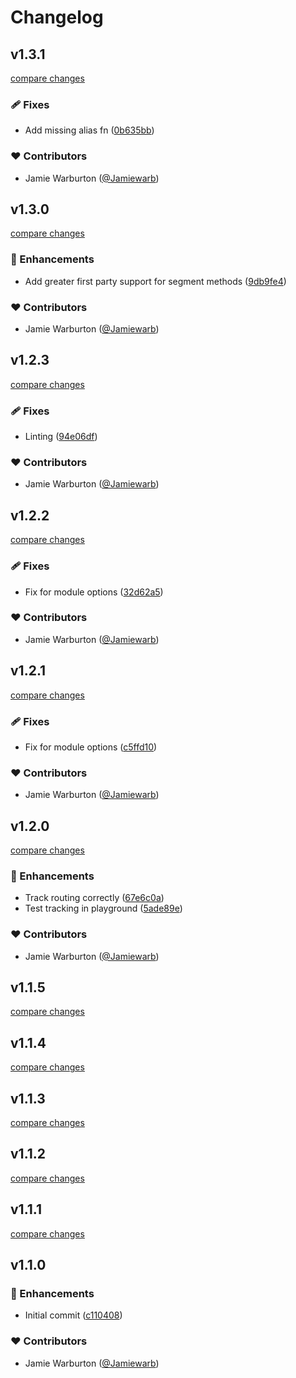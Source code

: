 # Changelog


## v1.3.1

[compare changes](https://github.com/hex-digital/nuxt-segment/compare/v1.3.0...v1.3.1)

### 🩹 Fixes

- Add missing alias fn ([0b635bb](https://github.com/hex-digital/nuxt-segment/commit/0b635bb))

### ❤️  Contributors

- Jamie Warburton ([@Jamiewarb](http://github.com/Jamiewarb))

## v1.3.0

[compare changes](https://github.com/hex-digital/nuxt-segment/compare/v1.2.3...v1.3.0)

### 🚀 Enhancements

- Add greater first party support for segment methods ([9db9fe4](https://github.com/hex-digital/nuxt-segment/commit/9db9fe4))

### ❤️  Contributors

- Jamie Warburton ([@Jamiewarb](http://github.com/Jamiewarb))

## v1.2.3

[compare changes](https://github.com/hex-digital/nuxt-segment/compare/v1.2.2...v1.2.3)

### 🩹 Fixes

- Linting ([94e06df](https://github.com/hex-digital/nuxt-segment/commit/94e06df))

### ❤️  Contributors

- Jamie Warburton ([@Jamiewarb](http://github.com/Jamiewarb))

## v1.2.2

[compare changes](https://github.com/hex-digital/nuxt-segment/compare/v1.2.1...v1.2.2)

### 🩹 Fixes

- Fix for module options ([32d62a5](https://github.com/hex-digital/nuxt-segment/commit/32d62a5))

### ❤️  Contributors

- Jamie Warburton ([@Jamiewarb](http://github.com/Jamiewarb))

## v1.2.1

[compare changes](https://github.com/hex-digital/nuxt-segment/compare/v1.2.0...v1.2.1)

### 🩹 Fixes

- Fix for module options ([c5ffd10](https://github.com/hex-digital/nuxt-segment/commit/c5ffd10))

### ❤️  Contributors

- Jamie Warburton ([@Jamiewarb](http://github.com/Jamiewarb))

## v1.2.0

[compare changes](https://github.com/hex-digital/nuxt-segment/compare/v1.1.5...v1.2.0)

### 🚀 Enhancements

- Track routing correctly ([67e6c0a](https://github.com/hex-digital/nuxt-segment/commit/67e6c0a))
- Test tracking in playground ([5ade89e](https://github.com/hex-digital/nuxt-segment/commit/5ade89e))

### ❤️  Contributors

- Jamie Warburton ([@Jamiewarb](http://github.com/Jamiewarb))

## v1.1.5

[compare changes](https://github.com/hex-digital/nuxt-segment/compare/v1.1.4...v1.1.5)

## v1.1.4

[compare changes](https://github.com/hex-digital/nuxt-segment/compare/v1.1.3...v1.1.4)

## v1.1.3

[compare changes](https://github.com/hex-digital/nuxt-segment/compare/v1.1.2...v1.1.3)

## v1.1.2

[compare changes](https://github.com/hex-digital/nuxt-segment/compare/v1.1.1...v1.1.2)

## v1.1.1

[compare changes](https://github.com/hex-digital/nuxt-segment/compare/v1.1.0...v1.1.1)

## v1.1.0


### 🚀 Enhancements

- Initial commit ([c110408](https://github.com/hex-digital/nuxt-segment/commit/c110408))

### ❤️  Contributors

- Jamie Warburton ([@Jamiewarb](http://github.com/Jamiewarb))

